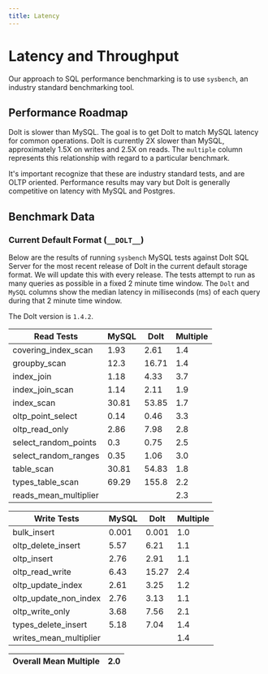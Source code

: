 ```yaml
---
title: Latency
---
```


# Latency and Throughput

Our approach to SQL performance benchmarking is to use `sysbench`, an
industry standard benchmarking tool.

## Performance Roadmap

Dolt is slower than MySQL. The goal is to get Dolt to match 
MySQL latency for common operations. Dolt is currently 2X slower 
than MySQL, approximately 1.5X on writes and 2.5X on reads. The 
`multiple` column represents this relationship with regard to a 
particular benchmark.

It's important recognize that these are industry standard tests, and
are OLTP oriented. Performance results may vary but Dolt is 
generally competitive on latency with MySQL and Postgres.

## Benchmark Data

### Current Default Format (`__DOLT__`)

Below are the results of running `sysbench` MySQL tests against Dolt
SQL Server for the most recent release of Dolt in the current default 
storage format. We will update this with every release. The tests 
attempt to run as many queries as possible in a fixed 2 minute time 
window. The `Dolt` and `MySQL` columns show the median latency in 
milliseconds (ms) of each query during that 2 minute time window.

The Dolt version is `1.4.2`.

<!-- START___DOLT___LATENCY_RESULTS_TABLE -->
|       Read Tests        | MySQL | Dolt  | Multiple |
|-------------------------|-------|-------|----------|
| covering\_index\_scan   |  1.93 |  2.61 |      1.4 |
| groupby\_scan           |  12.3 | 16.71 |      1.4 |
| index\_join             |  1.18 |  4.33 |      3.7 |
| index\_join\_scan       |  1.14 |  2.11 |      1.9 |
| index\_scan             | 30.81 | 53.85 |      1.7 |
| oltp\_point\_select     |  0.14 |  0.46 |      3.3 |
| oltp\_read\_only        |  2.86 |  7.98 |      2.8 |
| select\_random\_points  |   0.3 |  0.75 |      2.5 |
| select\_random\_ranges  |  0.35 |  1.06 |      3.0 |
| table\_scan             | 30.81 | 54.83 |      1.8 |
| types\_table\_scan      | 69.29 | 155.8 |      2.2 |
| reads\_mean\_multiplier |       |       |      2.3 |

|       Write Tests        | MySQL | Dolt  | Multiple |
|--------------------------|-------|-------|----------|
| bulk\_insert             | 0.001 | 0.001 |      1.0 |
| oltp\_delete\_insert     |  5.57 |  6.21 |      1.1 |
| oltp\_insert             |  2.76 |  2.91 |      1.1 |
| oltp\_read\_write        |  6.43 | 15.27 |      2.4 |
| oltp\_update\_index      |  2.61 |  3.25 |      1.2 |
| oltp\_update\_non\_index |  2.76 |  3.13 |      1.1 |
| oltp\_write\_only        |  3.68 |  7.56 |      2.1 |
| types\_delete\_insert    |  5.18 |  7.04 |      1.4 |
| writes\_mean\_multiplier |       |       |      1.4 |

| Overall Mean Multiple | 2.0 |
|-----------------------|-----|
<!-- END___DOLT___LATENCY_RESULTS_TABLE -->
<br/>
